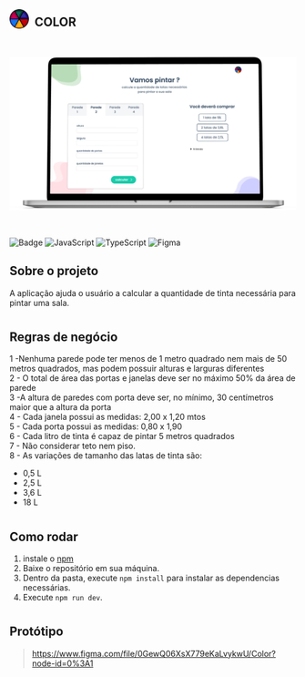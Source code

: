 <div style="display:flex;align-items:center;column-gap:10px">
  <img src="./src/assets/logo.svg" height="34px" />
  <h2 style="font-weight:bold">COLOR</h2>
</div>

<br />

![Screenshot](./src/assets/mockup.png)

<br />

![Badge](https://img.shields.io/badge/React-20232A?style=for-the-badge&logo=react&logoColor=61DAFB)
![JavaScript](https://img.shields.io/badge/javascript-%23323330.svg?style=for-the-badge&logo=javascript&logoColor=%23F7DF1E)
![TypeScript](https://img.shields.io/badge/typescript-%23007ACC.svg?style=for-the-badge&logo=typescript&logoColor=white)
![Figma](https://img.shields.io/badge/Figma-B52728?style=for-the-badge&logo=figma&logoColor=white)

## Sobre o projeto
A aplicação ajuda o usuário a calcular a quantidade de tinta necessária para pintar uma sala.
# 
## Regras de negócio
1 -Nenhuma parede pode ter menos de 1 metro quadrado nem mais de 50 metros quadrados, mas podem possuir alturas e larguras diferentes<br />
2 - O total de área das portas e janelas deve ser no máximo 50% da área de parede<br />
3 -A altura de paredes com porta deve ser, no mínimo, 30 centímetros maior que a altura da porta<br />
4 - Cada janela possui as medidas: 2,00 x 1,20 mtos<br />
5 - Cada porta possui as medidas: 0,80 x 1,90<br />
6 - Cada litro de tinta é capaz de pintar 5 metros quadrados<br />
7 - Não considerar teto nem piso.<br />
8 - As variações de tamanho das latas de tinta são:<br />
* 0,5 L
* 2,5 L
* 3,6 L
* 18 L

# 
## Como rodar

1. instale o [npm](https://nodejs.org/en/download/)
2. Baixe o repositório em sua máquina.
3. Dentro da pasta, execute `npm install` para instalar as dependencias necessárias.
4. Execute `npm run dev`.

#
## Protótipo 
>https://www.figma.com/file/0GewQ06XsX779eKaLvykwU/Color?node-id=0%3A1